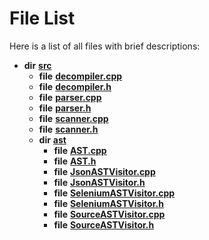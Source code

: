 
# File List

Here is a list of all files with brief descriptions:


* **dir** [**src**](dir_68267d1309a1af8e8297ef4c3efbcdba.md)     
    * **file** [**decompiler.cpp**](decompiler_8cpp.md) 
    * **file** [**decompiler.h**](decompiler_8h.md)     
    * **file** [**parser.cpp**](parser_8cpp.md) 
    * **file** [**parser.h**](parser_8h.md)     
    * **file** [**scanner.cpp**](scanner_8cpp.md)     
    * **file** [**scanner.h**](scanner_8h.md)     
    * **dir** [**ast**](dir_203e5988f1ed315d29383d699972de6f.md)     
        * **file** [**AST.cpp**](AST_8cpp.md) 
        * **file** [**AST.h**](AST_8h.md)     
        * **file** [**JsonASTVisitor.cpp**](JsonASTVisitor_8cpp.md)     
        * **file** [**JsonASTVisitor.h**](JsonASTVisitor_8h.md)     
        * **file** [**SeleniumASTVisitor.cpp**](SeleniumASTVisitor_8cpp.md) 
        * **file** [**SeleniumASTVisitor.h**](SeleniumASTVisitor_8h.md)     
        * **file** [**SourceASTVisitor.cpp**](SourceASTVisitor_8cpp.md) 
        * **file** [**SourceASTVisitor.h**](SourceASTVisitor_8h.md)     

